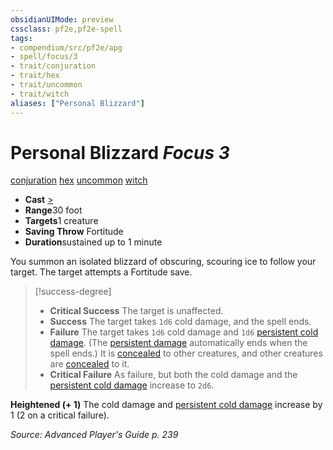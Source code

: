 ```yaml
---
obsidianUIMode: preview
cssclass: pf2e,pf2e-spell
tags:
- compendium/src/pf2e/apg
- spell/focus/3
- trait/conjuration
- trait/hex
- trait/uncommon
- trait/witch
aliases: ["Personal Blizzard"]
---
```

# Personal Blizzard *Focus 3*   
[conjuration](/rules/traits/conjuration.md)  [hex](/rules/traits/hex-apg.md)  [uncommon](/rules/traits/uncommon.md)  [witch](/rules/traits/witch-apg.md)  

- **Cast** [>](/rules/core-rulebook/chapter-9-playing-the-game.md#Actions "Single Action") 
- **Range**30 foot
- **Targets**1 creature
- **Saving Throw** Fortitude
- **Duration**sustained up to 1 minute

You summon an isolated blizzard of obscuring, scouring ice to follow your target. The target attempts a Fortitude save.

> [!success-degree] 
> - **Critical Success** The target is unaffected.
> - **Success** The target takes `1d6` cold damage, and the spell ends.
> - **Failure** The target takes `1d6` cold damage and `1d6` [persistent cold damage](/rules/conditions.md#Persistent%20Damage). (The [persistent damage](/rules/conditions.md#Persistent%20Damage) automatically ends when the spell ends.) It is [concealed](/rules/conditions.md#Concealed) to other creatures, and other creatures are [concealed](/rules/conditions.md#Concealed) to it.
> - **Critical Failure** As failure, but both the cold damage and the [persistent cold damage](/rules/conditions.md#Persistent%20Damage) increase to `2d6`.

**Heightened (+ 1)** The cold damage and [persistent cold damage](/rules/conditions.md#Persistent%20Damage) increase by 1 (2 on a critical failure).

*Source: Advanced Player's Guide p. 239*